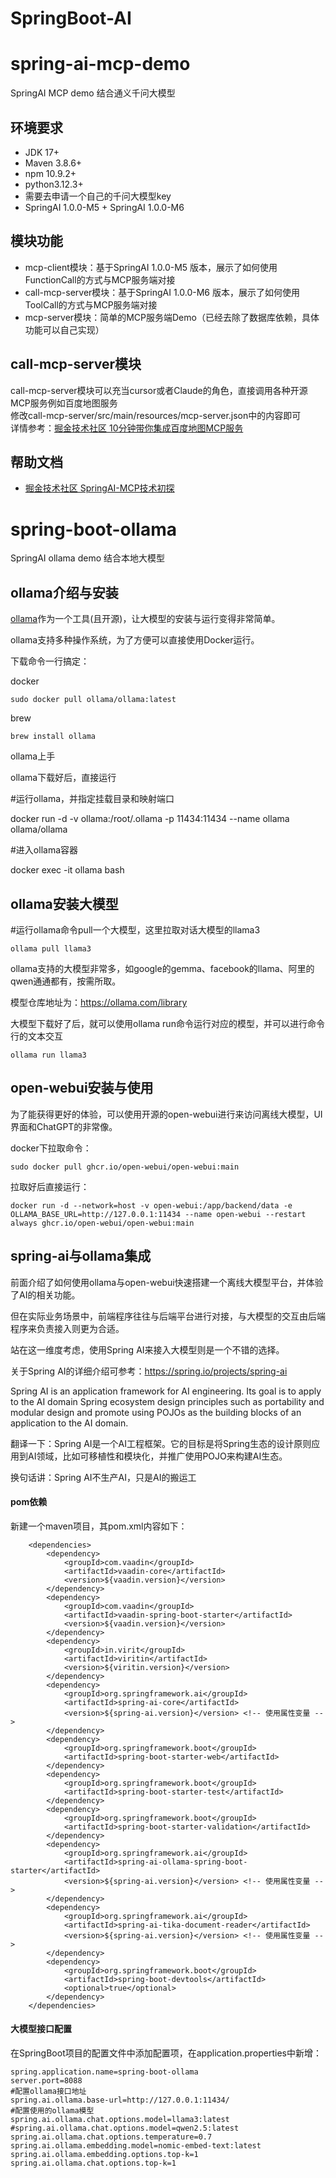 # SpringBoot-AI
# spring-ai-mcp-demo
SpringAI MCP demo 结合通义千问大模型

## 环境要求
- JDK 17+
- Maven 3.8.6+
- npm 10.9.2+
- python3.12.3+
- 需要去申请一个自己的千问大模型key
- SpringAI 1.0.0-M5 + SpringAI 1.0.0-M6

## 模块功能
- mcp-client模块：基于SpringAI 1.0.0-M5 版本，展示了如何使用FunctionCall的方式与MCP服务端对接
- call-mcp-server模块：基于SpringAI 1.0.0-M6 版本，展示了如何使用ToolCall的方式与MCP服务端对接
- mcp-server模块：简单的MCP服务端Demo（已经去除了数据库依赖，具体功能可以自己实现）

## call-mcp-server模块
call-mcp-server模块可以充当cursor或者Claude的角色，直接调用各种开源MCP服务例如百度地图服务  
修改call-mcp-server/src/main/resources/mcp-server.json中的内容即可  
详情参考：[掘金技术社区 10分钟带你集成百度地图MCP服务](https://juejin.cn/post/7485758756913266707)

## 帮助文档
- [掘金技术社区 SpringAI-MCP技术初探](https://juejin.cn/post/7483127098352877579)



# spring-boot-ollama
SpringAI ollama demo 结合本地大模型
## ollama介绍与安装

[ollama](https://ollama.com/)作为一个工具(且开源)，让大模型的安装与运行变得非常简单。

ollama支持多种操作系统，为了方便可以直接使用Docker运行。

下载命令一行搞定：

docker

```
sudo docker pull ollama/ollama:latest
```

brew

```
brew install ollama
```

ollama上手

ollama下载好后，直接运行

#运行ollama，并指定挂载目录和映射端口

docker run -d -v ollama:/root/.ollama -p 11434:11434 --name ollama ollama/ollama

#进入ollama容器

docker exec -it ollama bash

## ollama安装大模型

#运行ollama命令pull一个大模型，这里拉取对话大模型的llama3

```
ollama pull llama3
```

ollama支持的大模型非常多，如google的gemma、facebook的llama、阿里的qwen通通都有，按需所取。

模型仓库地址为：https://ollama.com/library

大模型下载好了后，就可以使用ollama run命令运行对应的模型，并可以进行命令行的文本交互

```
ollama run llama3
```

## open-webui安装与使用

为了能获得更好的体验，可以使用开源的open-webui进行来访问离线大模型，UI界面和ChatGPT的非常像。

docker下拉取命令：

```
sudo docker pull ghcr.io/open-webui/open-webui:main
```

拉取好后直接运行：

```
docker run -d --network=host -v open-webui:/app/backend/data -e OLLAMA_BASE_URL=http://127.0.0.1:11434 --name open-webui --restart always ghcr.io/open-webui/open-webui:main
```

## spring-ai与ollama集成

前面介绍了如何使用ollama与open-webui快速搭建一个离线大模型平台，并体验了AI的相关功能。

但在实际业务场景中，前端程序往往与后端平台进行对接，与大模型的交互由后端程序来负责接入则更为合适。

站在这一维度考虑，使用Spring AI来接入大模型则是一个不错的选择。

关于Spring AI的详细介绍可参考：https://spring.io/projects/spring-ai

Spring AI is an application framework for AI engineering. Its goal is to apply to the AI domain Spring ecosystem design principles such as portability and modular design and promote using POJOs as the building blocks of an application to the AI domain.

翻译一下：Spring AI是一个AI工程框架。它的目标是将Spring生态的设计原则应用到AI领域，比如可移植性和模块化，并推广使用POJO来构建AI生态。

换句话讲：Spring AI不生产AI，只是AI的搬运工

#### pom依赖

新建一个maven项目，其pom.xml内容如下：

```
    <dependencies>
        <dependency>
            <groupId>com.vaadin</groupId>
            <artifactId>vaadin-core</artifactId>
            <version>${vaadin.version}</version>
        </dependency>
        <dependency>
            <groupId>com.vaadin</groupId>
            <artifactId>vaadin-spring-boot-starter</artifactId>
            <version>${vaadin.version}</version>
        </dependency>
        <dependency>
            <groupId>in.virit</groupId>
            <artifactId>viritin</artifactId>
            <version>${viritin.version}</version>
        </dependency>
        <dependency>
            <groupId>org.springframework.ai</groupId>
            <artifactId>spring-ai-core</artifactId>
            <version>${spring-ai.version}</version> <!-- 使用属性变量 -->
        </dependency>
        <dependency>
            <groupId>org.springframework.boot</groupId>
            <artifactId>spring-boot-starter-web</artifactId>
        </dependency>
        <dependency>
            <groupId>org.springframework.boot</groupId>
            <artifactId>spring-boot-starter-test</artifactId>
        </dependency>
        <dependency>
            <groupId>org.springframework.boot</groupId>
            <artifactId>spring-boot-starter-validation</artifactId>
        </dependency>
        <dependency>
            <groupId>org.springframework.ai</groupId>
            <artifactId>spring-ai-ollama-spring-boot-starter</artifactId>
            <version>${spring-ai.version}</version> <!-- 使用属性变量 -->
        </dependency>
        <dependency>
            <groupId>org.springframework.ai</groupId>
            <artifactId>spring-ai-tika-document-reader</artifactId>
            <version>${spring-ai.version}</version> <!-- 使用属性变量 -->
        </dependency>
        <dependency>
            <groupId>org.springframework.boot</groupId>
            <artifactId>spring-boot-devtools</artifactId>
            <optional>true</optional>
        </dependency>
    </dependencies>
```

#### 大模型接口配置

在SpringBoot项目的配置文件中添加配置项，在application.properties中新增：

```
spring.application.name=spring-boot-ollama
server.port=8088
#配置ollama接口地址
spring.ai.ollama.base-url=http://127.0.0.1:11434/
#配置使用的ollama模型
spring.ai.ollama.chat.options.model=llama3:latest
#spring.ai.ollama.chat.options.model=qwen2.5:latest
spring.ai.ollama.chat.options.temperature=0.7
spring.ai.ollama.embedding.model=nomic-embed-text:latest
spring.ai.ollama.embedding.options.top-k=1
spring.ai.ollama.chat.options.top-k=1
```

